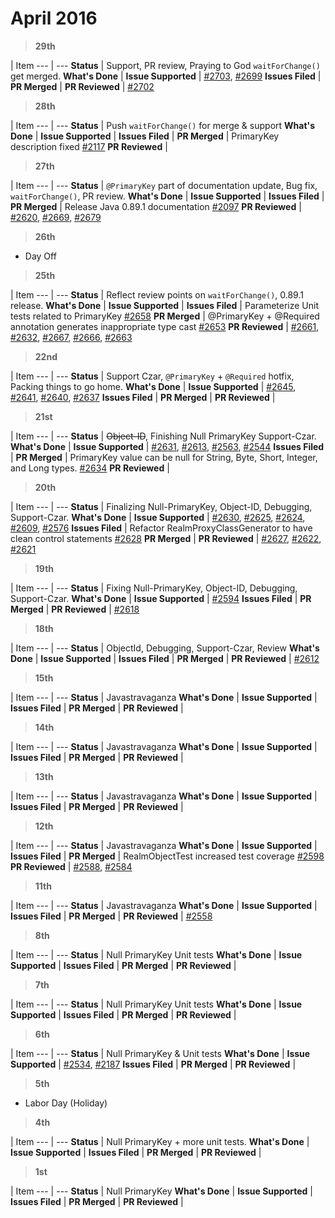 # April 2016

> **29th**

  | Item
--- | --- 
**Status** |  Support, PR review, Praying to God `waitForChange()` get merged.
**What's Done** | 
**Issue Supported** | <a href="https://github.com/realm/realm-java/issues/2703">#2703</a>, <a href="https://github.com/realm/realm-java/issues/2699">#2699</a>
**Issues Filed** | 
**PR Merged** | 
**PR Reviewed** | <a href="https://github.com/realm/realm-java/pull/2702">#2702</a>

> **28th**

  | Item
--- | --- 
**Status** | Push `waitForChange()` for merge & support
**What's Done** | 
**Issue Supported** | 
**Issues Filed** | 
**PR Merged** | PrimaryKey description fixed <a href="https://github.com/realm/realm.io/pull/2117">#2117</a>
**PR Reviewed** | 

> **27th**

  | Item
--- | --- 
**Status** | `@PrimaryKey` part of documentation update, Bug fix, `waitForChange()`, PR review.
**What's Done** | 
**Issue Supported** | 
**Issues Filed** | 
**PR Merged** | Release Java 0.89.1 documentation <a href="https://github.com/realm/realm.io/pull/2097">#2097</a>
**PR Reviewed** | <a href="https://github.com/realm/realm-java/pull/2620">#2620</a>, <a href="https://github.com/realm/realm-java/pull/2669">#2669</a>,  <a href="https://github.com/realm/realm-java/pull/2679">#2679</a>


> **26th**

- Day Off

> **25th**

  | Item
--- | --- 
**Status** | Reflect review points on `waitForChange()`, 0.89.1 release.
**What's Done** | 
**Issue Supported** | 
**Issues Filed** | Parameterize Unit tests related to PrimaryKey <a href="https://github.com/realm/realm-java/issues/2658">#2658</a>
**PR Merged** | @PrimaryKey + @Required annotation generates inappropriate type cast <a href="https://github.com/realm/realm-java/pull/2653">#2653</a>
**PR Reviewed** | <a href="https://github.com/realm/realm-java/pull/2661">#2661</a>, <a href="https://github.com/realm/realm-java/pull/2632">#2632</a>, <a href="https://github.com/realm/realm-java/pull/2667">#2667</a>, <a href="https://github.com/realm/realm-java/pull/2666">#2666</a>, <a href="https://github.com/realm/realm-java/pull/2663">#2663</a>

> **22nd**

  | Item
--- | --- 
**Status** | Support Czar, `@PrimaryKey` + `@Required` hotfix, Packing things to go home.
**What's Done** | 
**Issue Supported** | <a href="https://github.com/realm/realm-java/issues/2645">#2645</a>, <a href="https://github.com/realm/realm-java/issues/2641">#2641</a>, <a href="https://github.com/realm/realm-java/issues/2640">#2640</a>, <a href="https://github.com/realm/realm-java/issues/2637">#2637</a>
**Issues Filed** | 
**PR Merged** | 
**PR Reviewed** | 

> **21st**

  | Item
--- | --- 
**Status** | ~~Object-ID~~, Finishing Null PrimaryKey Support-Czar.
**What's Done** | 
**Issue Supported** | <a href="https://github.com/realm/realm-java/issues/2631">#2631</a>, <a href="https://github.com/realm/realm-java/issues/2613">#2613</a>, <a href="https://github.com/realm/realm-java/issues/2563">#2563</a>, <a href="https://github.com/realm/realm-java/issues/2544">#2544</a>
**Issues Filed** | 
**PR Merged** | PrimaryKey value can be null for String, Byte, Short, Integer, and Long types. <a href="https://github.com/realm/realm-java/pull/2634">#2634</a>
**PR Reviewed** | 

> **20th**

  | Item
--- | --- 
**Status** | Finalizing Null-PrimaryKey, Object-ID, Debugging, Support-Czar.
**What's Done** | 
**Issue Supported** | <a href="https://github.com/realm/realm-java/issues/2630">#2630</a>, <a href="https://github.com/realm/realm-java/issues/2625">#2625</a>, <a href="https://github.com/realm/realm-java/issues/2624">#2624</a>, <a href="https://github.com/realm/realm-java/issues/2609">#2609</a>, <a href="https://github.com/realm/realm-java/issues/2576">#2576</a>
**Issues Filed** | Refactor RealmProxyClassGenerator to have clean control statements <a href="https://github.com/realm/realm-java/issues/2628">#2628</a>
**PR Merged** | 
**PR Reviewed** | <a href="https://github.com/realm/realm-java/pull/2627">#2627</a>, <a href="https://github.com/realm/realm-java/pull/2622">#2622</a>, <a href="https://github.com/realm/realm-java/pull/2621">#2621</a>


> **19th**

  | Item
--- | --- 
**Status** | Fixing Null-PrimaryKey, Object-ID, Debugging, Support-Czar.
**What's Done** | 
**Issue Supported** | <a href="https://github.com/realm/realm-java/issues/2594">#2594</a>
**Issues Filed** | 
**PR Merged** | 
**PR Reviewed** | <a href="https://github.com/realm/realm-java/pull/2618">#2618</a>


> **18th**

  | Item
--- | --- 
**Status** | ObjectId, Debugging, Support-Czar, Review
**What's Done** | 
**Issue Supported** | 
**Issues Filed** | 
**PR Merged** | 
**PR Reviewed** | <a href="https://github.com/realm/realm-java/pull/2612">#2612</a>

> **15th**

  | Item
--- | --- 
**Status** | Javastravaganza
**What's Done** | 
**Issue Supported** | 
**Issues Filed** | 
**PR Merged** | 
**PR Reviewed** | 

> **14th**

  | Item
--- | --- 
**Status** | Javastravaganza
**What's Done** | 
**Issue Supported** | 
**Issues Filed** | 
**PR Merged** | 
**PR Reviewed** | 

> **13th**

  | Item
--- | --- 
**Status** | Javastravaganza
**What's Done** | 
**Issue Supported** | 
**Issues Filed** | 
**PR Merged** | 
**PR Reviewed** | 

> **12th**

  | Item
--- | --- 
**Status** | Javastravaganza
**What's Done** | 
**Issue Supported** | 
**Issues Filed** | 
**PR Merged** | RealmObjectTest increased test coverage <a href="https://github.com/realm/realm-java/pull/2598">#2598</a>
**PR Reviewed** | <a href="https://github.com/realm/realm-java/pull/2588">#2588</a>, <a href="https://github.com/realm/realm-java/pull/2584">#2584</a>

> **11th**

  | Item
--- | --- 
**Status** | Javastravaganza
**What's Done** | 
**Issue Supported** | 
**Issues Filed** | 
**PR Merged** | 
**PR Reviewed** | <a href="https://github.com/realm/realm-java/pull/2558">#2558</a>

> **8th**

  | Item
--- | --- 
**Status** | Null PrimaryKey Unit tests
**What's Done** | 
**Issue Supported** | 
**Issues Filed** | 
**PR Merged** | 
**PR Reviewed** | 

> **7th**

  | Item
--- | --- 
**Status** | Null PrimaryKey Unit tests
**What's Done** | 
**Issue Supported** | 
**Issues Filed** | 
**PR Merged** | 
**PR Reviewed** | 

> **6th**

  | Item
--- | --- 
**Status** | Null PrimaryKey & Unit tests
**What's Done** | 
**Issue Supported** | <a href="https://github.com/realm/realm-java/issues/2534">#2534</a>, <a href="https://github.com/realm/realm-java/issues/2187">#2187</a>
**Issues Filed** | 
**PR Merged** | 
**PR Reviewed** | 

> **5th**

- Labor Day (Holiday)

> **4th**

  | Item
--- | --- 
**Status** |  Null PrimaryKey + more unit tests.
**What's Done** | 
**Issue Supported** | 
**Issues Filed** | 
**PR Merged** | 
**PR Reviewed** | 

> **1st**

  | Item
--- | --- 
**Status** | Null PrimaryKey
**What's Done** | 
**Issue Supported** | 
**Issues Filed** | 
**PR Merged** | 
**PR Reviewed** | 
